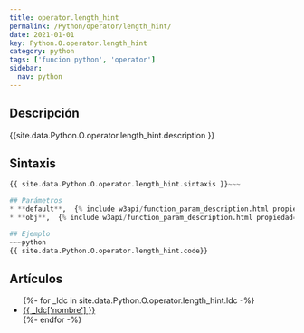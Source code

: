 ```yaml
---
title: operator.length_hint
permalink: /Python/operator/length_hint/
date: 2021-01-01
key: Python.O.operator.length_hint
category: python
tags: ['funcion python', 'operator']
sidebar: 
  nav: python
---
```


## Descripción
{{site.data.Python.O.operator.length_hint.description }}

## Sintaxis
~~~python
{{ site.data.Python.O.operator.length_hint.sintaxis }}~~~

## Parámetros
* **default**,  {% include w3api/function_param_description.html propiedad=site.data.Python.O.operator.length_hint valor="default" %}
* **obj**,  {% include w3api/function_param_description.html propiedad=site.data.Python.O.operator.length_hint valor="obj" %}

## Ejemplo
~~~python
{{ site.data.Python.O.operator.length_hint.code}}
~~~

## Artículos
<ul>
{%- for _ldc in site.data.Python.O.operator.length_hint.ldc -%}
   <li>
       <a href="{{_ldc['url'] }}">{{ _ldc['nombre'] }}</a>
   </li>
{%- endfor -%}
</ul>
